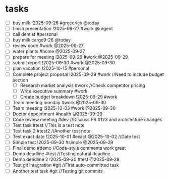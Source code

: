 # tasks

- [ ] buy milk !2025-09-26 #groceries @today
- [ ] finish presentation !2025-09-27 #work @urgent
- [ ] call dentist #personal
- [ ] buy milk cargo9-26 @today
- [ ] review code #work @2025-09-27
- [ ] water plants #home @2025-09-27
- [ ] prepare for meeting !2025-09-29 #work @2025-09-29
- [ ] submit report !2025-09-30 #work @2025-09-30
- [ ] plan vacation !2025-10-15 #personal
- [ ] Complete project proposal !2025-09-29 #work //Need to include budget section
  - [ ] Research market analysis #work //Check competitor pricing
  - [ ] Write executive summary #work
  - [ ] Create budget breakdown !2025-09-29 #work
- [ ] Team meeting  monday #work @2025-09-30
- [ ] Team meeting !2025-10-03 #work @2025-09-30
- [ ] Doctor appointment #health @2025-09-29
- [ ] Code review meeting #dev //Discuss PR #123 and architecture changes
- [ ] Test task #test //This is a test note
- [ ] Test task 2 #test2 //Another test note
- [ ] Test exact date !2025-10-01 #exact @2025-10-02 //Date test
- [ ] Simple test !2025-09-30 #simple @2025-09-29
- [ ] Final demo #demo //Code-style comments work great
- [ ] Demo deadline #test //Testing natural deadline
- [ ] Demo deadline 2 !2025-09-30 #test @2025-09-29
- [ ] Test git integration #git //First auto-committed task
- [ ] Another test task #git //Testing git commits
